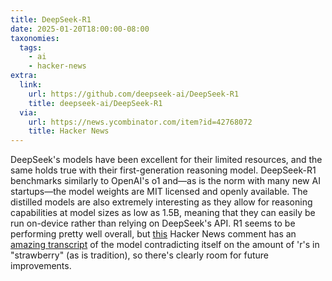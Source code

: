 ```yaml
---
title: DeepSeek-R1
date: 2025-01-20T18:00:00-08:00
taxonomies:
  tags:
    - ai
    - hacker-news
extra:
  link:
    url: https://github.com/deepseek-ai/DeepSeek-R1
    title: deepseek-ai/DeepSeek-R1
  via:
    url: https://news.ycombinator.com/item?id=42768072
    title: Hacker News
---
```


DeepSeek's models have been excellent for their limited resources, and the same holds true with their first-generation reasoning model. DeepSeek-R1 benchmarks similarly to OpenAI's o1 and—as is the norm with many new AI startups—the model weights are MIT licensed and openly available. The distilled models are also extremely interesting as they allow for reasoning capabilities at model sizes as low as 1.5B, meaning that they can easily be run on-device rather than relying on DeepSeek's API. R1 seems to be performing pretty well overall, but [this](https://news.ycombinator.com/item?id=42773052) Hacker News comment has an [amazing transcript](https://gist.github.com/IAmStoxe/1a1e010649d514a45bb86284b983f09) of the model contradicting itself on the amount of 'r's in "strawberry" (as is tradition), so there's clearly room for future improvements.
